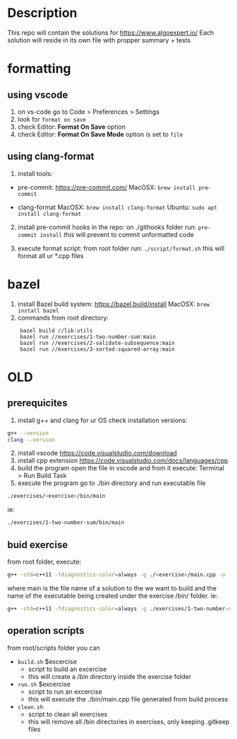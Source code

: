# Description
This repo will contain the solutions for https://www.algoexpert.io/
Each solution will reside in its own file with propper summary + tests

# formatting

## using vscode
1. on vs-code go to Code > Preferences > Settings
2. look for `format on save`
3. check Editor: **Format On Save** option
4. check Editor: **Format On Save Mode** option is set to `file`

## using clang-format
1. install tools:
- pre-commit: https://pre-commit.com/
    MacOSX: `brew install pre-commit`

- clang-format
    MacOSX: `brew install clang-format`
    Ubuntu: `sudo apt install clang-format`

2. install pre-commit hooks in the repo:
on ./githooks folder run: `pre-commit install`
this will prevent to commit unformatted code

3. execute format script:
from root folder run: `./script/format.sh`
this will format all ur *.cpp files

# bazel
1. install Bazel build system: https://bazel.build/install
    MacOSX: `brew install bazel`
2. commands from root directory:
```
    bazel build //lib:utils
    bazel run //exercises/1-two-number-sum:main
    bazel run //exercises/2-validate-subsequence:main
    bazel run //exercises/3-sorted-squared-array:main
```

# OLD

## prerequicites
1. install g++ and clang for ur OS
check installation versions:
```sh
g++ --version
clang --version
```
2. install vscode
https://code.visualstudio.com/download
3. install cpp extension
https://code.visualstudio.com/docs/languages/cpp
4. build the program
open the file in vscode and from it execute: Terminal > Run Build Task
5. execute the program
go to ./bin directory and run executable file
```sh
./exercises/<exercise>/bin/main
```
ie:
```sh
./exercises/1-two-number-sum/bin/main
```

## buid exercise
from root folder, execute:
```sh
g++ -std=c++11 -fdiagnostics-color=always -g ./<exercise>/main.cpp -o ./<exercise>/bin/main
```
where main is the file name of a solution to the <exercise> we want to build
and the name of the executable being created under the exercise /bin/ folder.
ie:
```sh
g++ -std=c++11 -fdiagnostics-color=always -g ./exercises/1-two-number-sum/main.cpp -o ./exercises/1-two-number-sum/bin/main
```

## operation scripts
from root/scripts folder you can
- `build.sh` $excercise
    + script to build an excercise
    + this will create a /bin directory inside the exercise folder
- `run.sh` $excercise
    + script to run an excercise
    + this will execute the ./bin/main.cpp file generated from build process
- `clean.sh`
    + script to clean all exercises
    + this will remove all /bin directories in exercises, only keeping .gitkeep files
